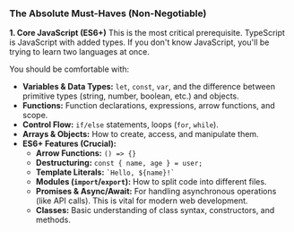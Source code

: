### The Absolute Must-Haves (Non-Negotiable)

**1. Core JavaScript (ES6+)**
This is the most critical prerequisite. TypeScript is JavaScript with added types. If you don't know JavaScript, you'll be trying to learn two languages at once.

You should be comfortable with:
*   **Variables & Data Types:** `let`, `const`, `var`, and the difference between primitive types (string, number, boolean, etc.) and objects.
*   **Functions:** Function declarations, expressions, arrow functions, and scope.
*   **Control Flow:** `if/else` statements, loops (`for`, `while`).
*   **Arrays & Objects:** How to create, access, and manipulate them.
*   **ES6+ Features (Crucial):**
    *   **Arrow Functions:** `() => {}`
    *   **Destructuring:** `const { name, age } = user;`
    *   **Template Literals:** `` `Hello, ${name}!` ``
    *   **Modules (`import`/`export`):** How to split code into different files.
    *   **Promises & Async/Await:** For handling asynchronous operations (like API calls). This is vital for modern web development.
    *   **Classes:** Basic understanding of class syntax, constructors, and methods.